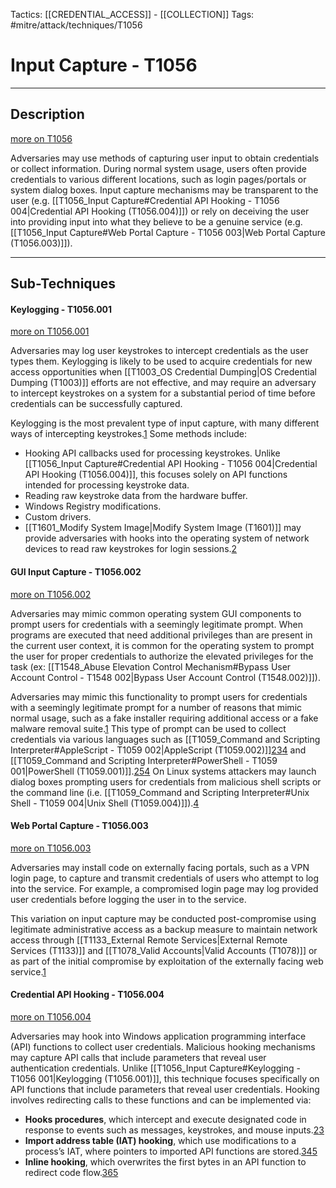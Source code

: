 Tactics: [[CREDENTIAL_ACCESS]] - [[COLLECTION]]
Tags: #mitre/attack/techniques/T1056  

# Input Capture - T1056
---
## Description
[more on T1056](https://attack.mitre.org/techniques/T1056)

Adversaries may use methods of capturing user input to obtain credentials or collect information. During normal system usage, users often provide credentials to various different locations, such as login pages/portals or system dialog boxes. Input capture mechanisms may be transparent to the user (e.g. [[T1056_Input Capture#Credential API Hooking - T1056 004|Credential API Hooking (T1056.004)]]) or rely on deceiving the user into providing input into what they believe to be a genuine service (e.g. [[T1056_Input Capture#Web Portal Capture - T1056 003|Web Portal Capture (T1056.003)]]).

---
## Sub-Techniques

#### Keylogging - T1056.001
[more on T1056.001](https://attack.mitre.org/techniques/T1056/001)

Adversaries may log user keystrokes to intercept credentials as the user types them. Keylogging is likely to be used to acquire credentials for new access opportunities when [[T1003_OS Credential Dumping|OS Credential Dumping (T1003)]] efforts are not effective, and may require an adversary to intercept keystrokes on a system for a substantial period of time before credentials can be successfully captured.

Keylogging is the most prevalent type of input capture, with many different ways of intercepting keystrokes.[1](http://opensecuritytraining.info/Keylogging_files/The%20Adventures%20of%20a%20Keystroke.pdf) Some methods include:

-   Hooking API callbacks used for processing keystrokes. Unlike [[T1056_Input Capture#Credential API Hooking - T1056 004|Credential API Hooking (T1056.004)]], this focuses solely on API functions intended for processing keystroke data.
-   Reading raw keystroke data from the hardware buffer.
-   Windows Registry modifications.
-   Custom drivers.
-   [[T1601_Modify System Image|Modify System Image (T1601)]] may provide adversaries with hooks into the operating system of network devices to read raw keystrokes for login sessions.[2](https://community.cisco.com/t5/security-blogs/attackers-continue-to-target-legacy-devices/ba-p/4169954)

#### GUI Input Capture - T1056.002
[more on T1056.002](https://attack.mitre.org/techniques/T1056/002)

Adversaries may mimic common operating system GUI components to prompt users for credentials with a seemingly legitimate prompt. When programs are executed that need additional privileges than are present in the current user context, it is common for the operating system to prompt the user for proper credentials to authorize the elevated privileges for the task (ex: [[T1548_Abuse Elevation Control Mechanism#Bypass User Account Control - T1548 002|Bypass User Account Control (T1548.002)]]).

Adversaries may mimic this functionality to prompt users for credentials with a seemingly legitimate prompt for a number of reasons that mimic normal usage, such as a fake installer requiring additional access or a fake malware removal suite.[1](https://baesystemsai.blogspot.com/2015/06/new-mac-os-malware-exploits-mackeeper.html) This type of prompt can be used to collect credentials via various languages such as [[T1059_Command and Scripting Interpreter#AppleScript - T1059 002|AppleScript (T1059.002)]][2](https://logrhythm.com/blog/do-you-trust-your-computer/)[3](https://www.welivesecurity.com/2016/07/06/new-osxkeydnap-malware-hungry-credentials/)[4](https://embracethered.com/blog/posts/2021/spoofing-credential-dialogs/) and [[T1059_Command and Scripting Interpreter#PowerShell - T1059 001|PowerShell (T1059.001)]].[2](https://logrhythm.com/blog/do-you-trust-your-computer/)[5](https://enigma0x3.net/2015/01/21/phishing-for-credentials-if-you-want-it-just-ask/)[4](https://embracethered.com/blog/posts/2021/spoofing-credential-dialogs/) On Linux systems attackers may launch dialog boxes prompting users for credentials from malicious shell scripts or the command line (i.e. [[T1059_Command and Scripting Interpreter#Unix Shell - T1059 004|Unix Shell (T1059.004)]]).[4](https://embracethered.com/blog/posts/2021/spoofing-credential-dialogs/)

#### Web Portal Capture - T1056.003
[more on T1056.003](https://attack.mitre.org/techniques/T1056/003)

Adversaries may install code on externally facing portals, such as a VPN login page, to capture and transmit credentials of users who attempt to log into the service. For example, a compromised login page may log provided user credentials before logging the user in to the service.

This variation on input capture may be conducted post-compromise using legitimate administrative access as a backup measure to maintain network access through [[T1133_External Remote Services|External Remote Services (T1133)]] and [[T1078_Valid Accounts|Valid Accounts (T1078)]] or as part of the initial compromise by exploitation of the externally facing web service.[1](https://www.volexity.com/blog/2015/10/07/virtual-private-keylogging-cisco-web-vpns-leveraged-for-access-and-persistence/)

#### Credential API Hooking  - T1056.004
[more on T1056.004](https://attack.mitre.org/techniques/T1056/004)

Adversaries may hook into Windows application programming interface (API) functions to collect user credentials. Malicious hooking mechanisms may capture API calls that include parameters that reveal user authentication credentials. Unlike [[T1056_Input Capture#Keylogging - T1056 001|Keylogging (T1056.001)]], this technique focuses specifically on API functions that include parameters that reveal user credentials. Hooking involves redirecting calls to these functions and can be implemented via:

-   **Hooks procedures**, which intercept and execute designated code in response to events such as messages, keystrokes, and mouse inputs.[2](https://msdn.microsoft.com/library/windows/desktop/ms644959.aspx)[3](https://www.endgame.com/blog/technical-blog/ten-process-injection-techniques-technical-survey-common-and-trending-process)
-   **Import address table (IAT) hooking**, which use modifications to a process’s IAT, where pointers to imported API functions are stored.[3](https://www.endgame.com/blog/technical-blog/ten-process-injection-techniques-technical-survey-common-and-trending-process)[4](https://www.adlice.com/userland-rootkits-part-1-iat-hooks/)[5](https://www.mwrinfosecurity.com/our-thinking/dynamic-hooking-techniques-user-mode/)
-   **Inline hooking**, which overwrites the first bytes in an API function to redirect code flow.[3](https://www.endgame.com/blog/technical-blog/ten-process-injection-techniques-technical-survey-common-and-trending-process)[6](https://www.exploit-db.com/docs/17802.pdf)[5](https://www.mwrinfosecurity.com/our-thinking/dynamic-hooking-techniques-user-mode/)